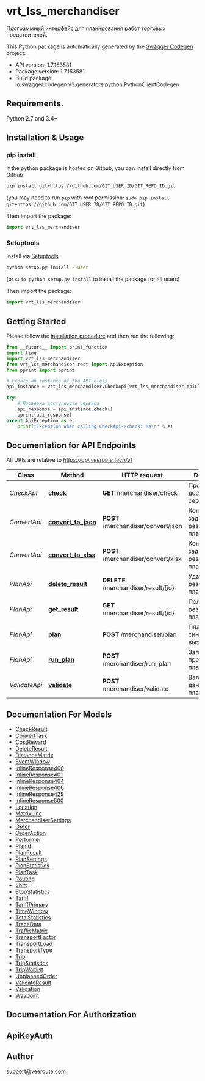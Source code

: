 # vrt_lss_merchandiser
Программный интерфейс для планирования работ торговых предствителей.

This Python package is automatically generated by the [Swagger Codegen](https://github.com/swagger-api/swagger-codegen) project:

- API version: 1.7.153581
- Package version: 1.7.153581
- Build package: io.swagger.codegen.v3.generators.python.PythonClientCodegen

## Requirements.

Python 2.7 and 3.4+

## Installation & Usage
### pip install

If the python package is hosted on Github, you can install directly from Github

```sh
pip install git+https://github.com/GIT_USER_ID/GIT_REPO_ID.git
```
(you may need to run `pip` with root permission: `sudo pip install git+https://github.com/GIT_USER_ID/GIT_REPO_ID.git`)

Then import the package:
```python
import vrt_lss_merchandiser 
```

### Setuptools

Install via [Setuptools](http://pypi.python.org/pypi/setuptools).

```sh
python setup.py install --user
```
(or `sudo python setup.py install` to install the package for all users)

Then import the package:
```python
import vrt_lss_merchandiser
```

## Getting Started

Please follow the [installation procedure](#installation--usage) and then run the following:

```python
from __future__ import print_function
import time
import vrt_lss_merchandiser
from vrt_lss_merchandiser.rest import ApiException
from pprint import pprint

# create an instance of the API class
api_instance = vrt_lss_merchandiser.CheckApi(vrt_lss_merchandiser.ApiClient(configuration))

try:
    # Проверка доступности сервиса
    api_response = api_instance.check()
    pprint(api_response)
except ApiException as e:
    print("Exception when calling CheckApi->check: %s\n" % e)
```

## Documentation for API Endpoints

All URIs are relative to *https://api.veeroute.tech/v1*

Class | Method | HTTP request | Description
------------ | ------------- | ------------- | -------------
*CheckApi* | [**check**](docs/CheckApi.md#check) | **GET** /merchandiser/check | Проверка доступности сервиса
*ConvertApi* | [**convert_to_json**](docs/ConvertApi.md#convert_to_json) | **POST** /merchandiser/convert/json | Конвертация задачи и результата планирования
*ConvertApi* | [**convert_to_xlsx**](docs/ConvertApi.md#convert_to_xlsx) | **POST** /merchandiser/convert/xlsx | Конвертация задачи и результата планирования
*PlanApi* | [**delete_result**](docs/PlanApi.md#delete_result) | **DELETE** /merchandiser/result/{id} | Удаление результата планирования
*PlanApi* | [**get_result**](docs/PlanApi.md#get_result) | **GET** /merchandiser/result/{id} | Получение результата планирования
*PlanApi* | [**plan**](docs/PlanApi.md#plan) | **POST** /merchandiser/plan | Планирование, синхронный вызов.
*PlanApi* | [**run_plan**](docs/PlanApi.md#run_plan) | **POST** /merchandiser/run_plan | Запуск процесса планирования
*ValidateApi* | [**validate**](docs/ValidateApi.md#validate) | **POST** /merchandiser/validate | Валидация данных для планирования

## Documentation For Models

 - [CheckResult](docs/CheckResult.md)
 - [ConvertTask](docs/ConvertTask.md)
 - [CostReward](docs/CostReward.md)
 - [DeleteResult](docs/DeleteResult.md)
 - [DistanceMatrix](docs/DistanceMatrix.md)
 - [EventWindow](docs/EventWindow.md)
 - [InlineResponse400](docs/InlineResponse400.md)
 - [InlineResponse401](docs/InlineResponse401.md)
 - [InlineResponse404](docs/InlineResponse404.md)
 - [InlineResponse406](docs/InlineResponse406.md)
 - [InlineResponse429](docs/InlineResponse429.md)
 - [InlineResponse500](docs/InlineResponse500.md)
 - [Location](docs/Location.md)
 - [MatrixLine](docs/MatrixLine.md)
 - [MerchandiserSettings](docs/MerchandiserSettings.md)
 - [Order](docs/Order.md)
 - [OrderAction](docs/OrderAction.md)
 - [Performer](docs/Performer.md)
 - [PlanId](docs/PlanId.md)
 - [PlanResult](docs/PlanResult.md)
 - [PlanSettings](docs/PlanSettings.md)
 - [PlanStatistics](docs/PlanStatistics.md)
 - [PlanTask](docs/PlanTask.md)
 - [Routing](docs/Routing.md)
 - [Shift](docs/Shift.md)
 - [StopStatistics](docs/StopStatistics.md)
 - [Tariff](docs/Tariff.md)
 - [TariffPrimary](docs/TariffPrimary.md)
 - [TimeWindow](docs/TimeWindow.md)
 - [TotalStatistics](docs/TotalStatistics.md)
 - [TraceData](docs/TraceData.md)
 - [TrafficMatrix](docs/TrafficMatrix.md)
 - [TransportFactor](docs/TransportFactor.md)
 - [TransportLoad](docs/TransportLoad.md)
 - [TransportType](docs/TransportType.md)
 - [Trip](docs/Trip.md)
 - [TripStatistics](docs/TripStatistics.md)
 - [TripWaitlist](docs/TripWaitlist.md)
 - [UnplannedOrder](docs/UnplannedOrder.md)
 - [ValidateResult](docs/ValidateResult.md)
 - [Validation](docs/Validation.md)
 - [Waypoint](docs/Waypoint.md)

## Documentation For Authorization


## ApiKeyAuth



## Author

support@veeroute.com
